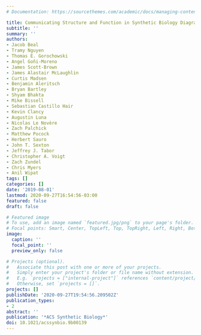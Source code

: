 ```yaml
---
# Documentation: https://sourcethemes.com/academic/docs/managing-content/

title: Communicating Structure and Function in Synthetic Biology Diagrams
subtitle: ''
summary: ''
authors:
- Jacob Beal
- Tramy Nguyen
- Thomas E. Gorochowski
- Angel Goñi-Moreno
- James Scott-Brown
- James Alastair McLaughlin
- Curtis Madsen
- Benjamin Aleritsch
- Bryan Bartley
- Shyam Bhakta
- Mike Bissell
- Sebastian Castillo Hair
- Kevin Clancy
- Augustin Luna
- Nicolas Le Novère
- Zach Palchick
- Matthew Pocock
- Herbert Sauro
- John T. Sexton
- Jeffrey J. Tabor
- Christopher A. Voigt
- Zach Zundel
- Chris Myers
- Anil Wipat
tags: []
categories: []
date: '2019-08-01'
lastmod: 2020-09-27T16:54:56-03:00
featured: false
draft: false

# Featured image
# To use, add an image named `featured.jpg/png` to your page's folder.
# Focal points: Smart, Center, TopLeft, Top, TopRight, Left, Right, BottomLeft, Bottom, BottomRight.
image:
  caption: ''
  focal_point: ''
  preview_only: false

# Projects (optional).
#   Associate this post with one or more of your projects.
#   Simply enter your project's folder or file name without extension.
#   E.g. `projects = ["internal-project"]` references `content/project/deep-learning/index.md`.
#   Otherwise, set `projects = []`.
projects: []
publishDate: '2020-09-27T19:54:56.209502Z'
publication_types:
- 2
abstract: ''
publication: '*ACS Synthetic Biology*'
doi: 10.1021/acssynbio.9b00139
---
```

